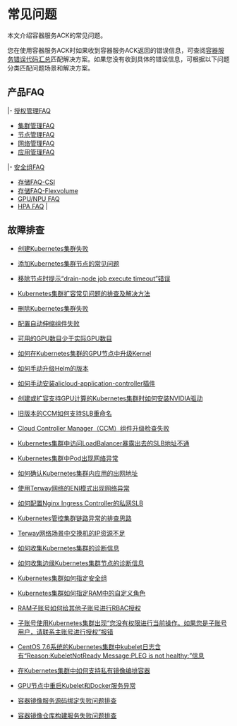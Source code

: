 # 常见问题

本文介绍容器服务ACK的常见问题。

您在使用容器服务ACK时如果收到容器服务ACK返回的错误信息，可查阅[容器服务错误代码汇总](https://error-center.aliyun.com/status/product/Cos?spm=5176.10421674.home.7.7e36ebed2QyP5P)匹配解决方案。如果您没有收到具体的错误信息，可根据以下问题分类匹配问题场景和解决方案。

## 产品FAQ

|-   [授权管理FAQ](/intl.zh-CN/Kubernetes集群用户指南/授权/授权管理FAQ.md)
-   [集群管理FAQ](/intl.zh-CN/Kubernetes集群用户指南/集群/集群管理FAQ.md)
-   [节点管理FAQ](/intl.zh-CN/Kubernetes集群用户指南/节点与节点池/节点管理FAQ.md)
-   [网络管理FAQ](/intl.zh-CN/Kubernetes集群用户指南/网络/网络管理FAQ.md)
-   [应用管理FAQ](/intl.zh-CN/Kubernetes集群用户指南/应用/应用管理FAQ.md)

|-   [安全组FAQ](/intl.zh-CN/Kubernetes集群用户指南/安全/安全组常见问题.md)
-   [存储FAQ-CSI](/intl.zh-CN/Kubernetes集群用户指南/存储-CSI/存储FAQ-CSI.md)
-   [存储FAQ-Flexvolume](/intl.zh-CN/Kubernetes集群用户指南/存储-Flexvolume/存储FAQ-Flexvolume.md)
-   [GPU/NPU FAQ](/intl.zh-CN/Kubernetes集群用户指南/GPU/NPU/常见问题.md)
-   [HPA FAQ](/intl.zh-CN/Kubernetes集群用户指南/弹性伸缩/HPA常见问题与诊断.md) |

## 故障排查



-   [创建Kubernetes集群失败](~~86762~~)
-   [添加Kubernetes集群节点的常见问题](~~170722~~)
-   [移除节点时提示“drain-node job execute timeout”错误](~~190626~~)
-   [Kubernetes集群扩容常见问题的排查及解决方法](~~178936~~)
-   [删除Kubernetes集群失败](~~86763~~)

-   [配置自动伸缩组件失败](~~147427~~)
-   [可用的GPU数目少于实际GPU数目](~~144735~~)
-   [如何在Kubernetes集群的GPU节点中升级Kernel](~~123756~~)
-   [如何手动升级Helm的版本](~~87014~~)
-   [如何手动安装alicloud-application-controller插件](~~87156~~)
-   [创建或扩容支持GPU计算的Kubernetes集群时如何安装NVIDIA驱动](~~147961~~)
-   [旧版本的CCM如何支持SLB重命名](~~114446~~)
-   [Cloud Controller Manager（CCM）组件升级检查失败](~~164988~~)

-   [Kubernetes集群中访问LoadBalancer暴露出去的SLB地址不通](~~171437~~)
-   [Kubernetes集群中Pod出现网络异常](~~142373~~)
-   [如何确认Kubernetes集群内应用的出网地址](~~142274~~)
-   [使用Terway网络的ENI模式出现网络异常](~~147426~~)
-   [如何配置Nginx Ingress Controller的私网SLB](~~142097~~)
-   [Kubernetes管控集群链路异常的排查思路](~~149275~~)
-   [Terway网络场景中交换机的IP资源不足](~~189784~~)

-   [如何收集Kubernetes集群的诊断信息](~~86761~~)
-   [如何收集边缘Kubernetes集群节点的诊断信息](~~149335~~)
-   [Kubernetes集群如何指定安全组](~~113498~~)
-   [Kubernetes集群如何指定RAM中的自定义角色](~~113536~~)
-   [RAM子账号如何给其他子账号进行RBAC授权](~~119035~~)
-   [子账号使用Kubernetes集群出现“您没有权限进行当前操作。如果您是子账号用户，请联系主账号进行授权”报错](~~142276~~)
-   [CentOS 7.6系统的Kubernetes集群中kubelet日志含有“Reason:KubeletNotReady Message:PLEG is not healthy:”信息](~~178340~~)

-   [在Kubernetes集群中如何支持私有镜像编排容器](~~86562~~)
-   [GPU节点中重启Kubelet和Docker服务异常](~~123771~~)
-   [容器镜像服务源码绑定失败问题排查](~~185631~~)
-   [容器镜像仓库构建服务失败问题排查](~~186529~~)

